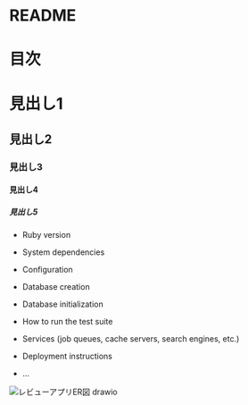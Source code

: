 # README

# 目次
# 見出し1
## 見出し2
### 見出し3
#### 見出し4
##### 見出し5


* Ruby version

* System dependencies

* Configuration

* Database creation

* Database initialization

* How to run the test suite

* Services (job queues, cache servers, search engines, etc.)

* Deployment instructions

* ...


![レビューアプリER図 drawio](./レビューアプリER図.drawio.png)

